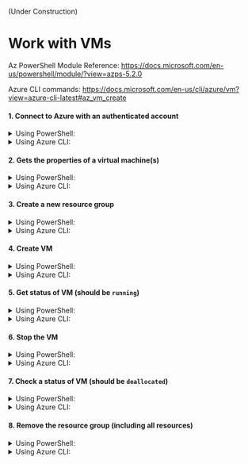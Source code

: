 (Under Construction)

# Work with VMs

Az PowerShell Module Reference: https://docs.microsoft.com/en-us/powershell/module/?view=azps-5.2.0

Azure CLI commands: https://docs.microsoft.com/en-us/cli/azure/vm?view=azure-cli-latest#az_vm_create




#### 1. Connect to Azure with an authenticated account

<details><summary>Using PowerShell:</summary>
<p>
  
```bash
Connect-AzAccount
```

</p>
</details>

<details><summary>Using Azure CLI:</summary>
<p>
  
```bash
az login
```

</p>
</details>


#### 2. Gets the properties of a virtual machine(s)
<details><summary>Using PowerShell:</summary>
<p>
  
```bash
Get-AzVm
```

</p>
</details>

<details><summary>Using Azure CLI:</summary>
<p>
  
```bash
az vm list
az vm list -d -o table
```

</p>
</details>


#### 3. Create a new resource group
<details><summary>Using PowerShell:</summary>
<p>
  
```bash
New-AzResourceGroup -Name pwshellgr -Location "West Europe"
```

</p>
</details>

<details><summary>Using Azure CLI:</summary>
<p>
  
```bash
az group create --name cligroup --location "West Europe"
az group list -o table
```

</p>
</details>


#### 4. Create VM
<details><summary>Using PowerShell:</summary>
<p>
  
```bash
New-AzVm `
-ResourceGroupName pwshellgr `
-Name aznewvm `
-Location "West Europe" `
-VirtualNetworkName "mynewVNet" `
-SubnetName "default" `
-SecurityGroupName "mynewNSG" `
-PublicIpAddressName "mypublicip" `
-OpenPorts 80,3389
```
You will need to provide `user` and `password` for a new VM.

</p>
</details>

<details><summary>Using Azure CLI:</summary>
<p>
  
```bash
az vm create \
--resource-group cligroup \
--name aznewvm2 \
--image win2016datacenter \
--admin-username azadmin \
--admin-password xxxxxxxx
```

</p>
</details>



#### 5. Get status of VM (should be `running`)
<details><summary>Using PowerShell:</summary>
<p>
  
```bash
Get-AzVm -Status
```

</p>
</details>

<details><summary>Using Azure CLI:</summary>
<p>
  
```bash
az vm list
az vm list -d -o table
az vm list -d -o table --query "[?name=='aznewvm2']"
```

</p>
</details>


#### 6. Stop the VM
<details><summary>Using PowerShell:</summary>
<p>
  
```bash
Stop-AzVM -ResourceGroupName "pwshellgr" -Name "aznewvm"
```

</p>
</details>

<details><summary>Using Azure CLI:</summary>
<p>
  
```bash
az vm stop --resource-group cligroup --name aznewvm2
```

</p>
</details>


#### 7. Check a status of VM (should be `deallocated`)
<details><summary>Using PowerShell:</summary>
<p>
  
```bash
Get-AzVm -Status
```

</p>
</details>

<details><summary>Using Azure CLI:</summary>
<p>
  
```bash
az vm list -d -o table --query "[?name=='aznewvm2']"
```

</p>
</details>


#### 8. Remove the resource group (including all resources)
<details><summary>Using PowerShell:</summary>
<p>
  
```bash
Remove-AzResourceGroup -Name "pwshellgr"
```

</p>
</details>

<details><summary>Using Azure CLI:</summary>
<p>
  
```bash
az vm delete -resource-group cligroup 
```

</p>
</details>

